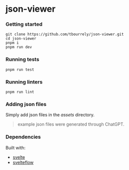 # json-viewer

### Getting started

```
git clone https://github.com/tbourrely/json-viewer.git
cd json-viewer
pnpm i
pnpm run dev
```

### Running tests

```
pnpm run test
```

### Running linters

```
pnpm run lint
```

### Adding json files

Simply add json files in the *assets* directory.

> example json files were generated through ChatGPT.

### Dependencies

Built with:
* [svelte](https://svelte.dev/)
* [svelteflow](https://svelteflow.dev/)
